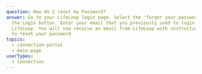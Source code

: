 ```yaml
---
question: How do I reset my Password?
answer: Go to your LifeLoop login page. Select the 'forgot your password?' under
  the Login button. Enter your email that you previously used to login to
  LifeLoop. You will now receive an email from LifeLoop with instructions on how
  to reset your password
topics:
  - connection-portal
  - main-page
userTypes:
  - connection
---
```

